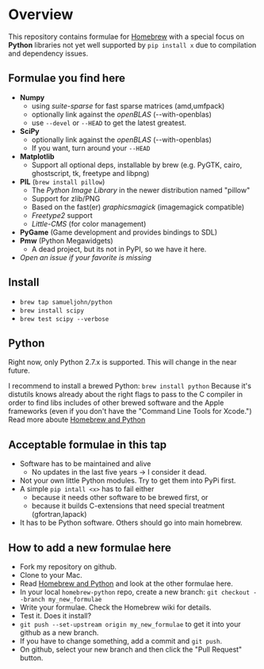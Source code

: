 # Overview #

This repository contains formulae for [Homebrew](http://mxcl.github.com/homebrew/) with a special focus on **Python** libraries not yet well supported by `pip install x` due to compilation and dependency issues.


## Formulae you find here ##

*   **Numpy**
    -   using *suite-sparse* for fast sparse matrices (amd,umfpack)
    -   optionally link against the *openBLAS* (--with-openblas)
    -   use `--devel` or `--HEAD` to get the latest greatest.
*   **SciPy**
    -   optionally link against the *openBLAS* (--with-openblas)
    -   If you want, turn around your `--HEAD`
*   **Matplotlib**
    -   Support all optional deps, installable by brew
        (e.g. PyGTK, cairo, ghostscript, tk, freetype and libpng)
*   **PIL** (`brew install pillow`)
    -   The *Python Image Library* in the newer distribution named "pillow"
    -   Support for zlib/PNG
    -   Based on the fast(er) *graphicsmagick* (imagemagick compatible)
    -   *Freetype2* support
    -   *Little-CMS* (for color management)
*   **PyGame** (Game development and provides bindings to SDL)
*   **Pmw** (Python Megawidgets)
    -   A dead project, but its not in PyPI, so we have it here.
*   _Open an issue if your favorite is missing_


## Install ##

*   `brew tap samueljohn/python`
*   `brew install scipy`
*   `brew test scipy --verbose`


## Python ##

Right now, only Python 2.7.x is supported. This will change in the near future.

I recommend to install a brewed Python: `brew install python`
Because it's distutils knows already about the right flags to pass to the C compiler in order to find libs includes of other brewed software and the Apple frameworks (even if you don't have the "Command Line Tools for Xcode.")
Read more aboute [Homebrew and Python][1]


## Acceptable formulae in this tap ##

*   Software has to be maintained and alive
    -   No updates in the last five years -> I consider it dead.
*   Not your own little Python modules. Try to get them into PyPi first.
*   A simple `pip intall <x>` has to fail either
    -   because it needs other software to be brewed first, or
    -   because it builds C-extensions that need special treatment
        (gfortran,lapack)
*   It has to be Python software. Others should go into main homebrew.


## How to add a new formulae here ##

*   Fork my repository on github.
*   Clone to your Mac.
*   Read [Homebrew and Python][1] and look at the other formulae here.
*   In your local `homebrew-python` repo, create a new branch:
    `git checkout --branch my_new_formulae`
*   Write your formulae. Check the Homebrew wiki for details.
*   Test it. Does it install?
*   `git push --set-upstream origin my_new_formulae`
    to get it into your github as a new branch.
*   If you have to change something, add a commit and `git push`.
*   On github, select your new branch and then click the
    "Pull Request" button.


[1]: https://github.com/mxcl/homebrew/wiki/Homebrew-and-Python
